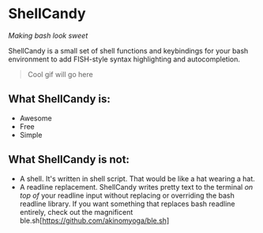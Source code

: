 # ShellCandy
_Making bash look sweet_

ShellCandy is a small set of shell functions and keybindings for your bash environment to add FISH-style syntax highlighting and autocompletion.

> Cool gif will go here

## What ShellCandy is:
- Awesome
- Free
- Simple

## What ShellCandy is not:
- A shell. It's written in shell script. That would be like a hat wearing a hat.
- A readline replacement. ShellCandy writes pretty text to the terminal *on top of* your readline input without replacing or overriding the bash readline library. If you want something that replaces bash readline entirely, check out the magnificent ble.sh[https://github.com/akinomyoga/ble.sh]